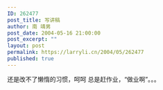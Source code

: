 ```yaml
---
ID: 262477
post_title: 写讲稿
author: 南 靖男
post_date: 2004-05-16 21:00:00
post_excerpt: ""
layout: post
permalink: https://larryli.cn/2004/05/262477
published: true
---
```

还是改不了懒惰的习惯，呵呵
总是赶作业，“做业啊”。。。